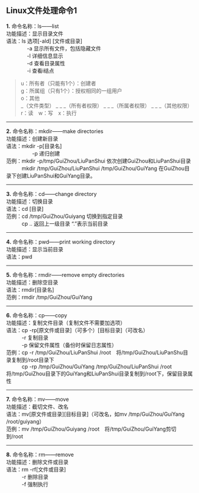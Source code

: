 ## Linux文件处理命令1<br/>
**1.** 命令名称：ls——list<br/>
功能描述：显示目录文件<br/>
语法：ls 选项[-ald] [文件或目录]<br/>
&emsp;&emsp;&emsp;&emsp;-a 显示所有文件，包括隐藏文件<br/>
&emsp;&emsp;&emsp;&emsp;-l 详细信息显示<br/>
&emsp;&emsp;&emsp;&emsp;-d 查看目录属性<br/>
&emsp;&emsp;&emsp;&emsp;-i 查看i结点<br/>
>u：所有者（只能有1个）：创建者<br/>
g：所属组（只有1个）：授权相同的一组用户<br/>
o：其他<br/>
\_（文件类型） \_ \_ \_（所有者权限） \_ \_ \_（所属者权限） \_ \_ \_（其他权限）<br/>
r：读&emsp;w：写&emsp;x：执行<br/>
***
**2.** 命令名称：mkdir——make directories<br/>
功能描述：创建新目录<br/>
语法：mkdir -p[目录名]<br/>
&emsp;&emsp;&emsp;&emsp;&emsp;-p 递归创建<br/>
范例：mkdir -p/tmp/GuiZhou/LiuPanShui  依次创建GuiZhou和LiuPanShui目录<br/>
&emsp;&emsp;&emsp;mkdir /tmp/GuiZhou/LiuPanShui /tmp/GuiZhou/GuiYang  在GuiZhou目录下创建LiuPanShui和GuiYang目录。<br/>
***
**3.** 命令名称：cd——change directory<br/>
功能描述：切换目录<br/>
语法：cd [目录]<br/>
范例：cd /tmp/GuiZhou/Guiyang 切换到指定目录<br/>
&emsp;&emsp;&emsp;cp .. 返回上一级目录  “.”表示当前目录<br/>
***
**4.** 命令名称：pwd——print working directory<br/>
功能描述：显示当前目录<br/>
语法：pwd<br/>
***
**5.** 命令名称：rmdir——remove empty directories<br/>
功能描述：删除空目录<br/>
语法：rmdir[目录名]<br/>
范例：rmdir /tmp/GuiZhou/GuiYang<br/>
***
**6.** 命令名称：cp——copy<br/>
功能描述：复制文件目录（复制文件不需要加选项）<br/>
语法：cp -rp[原文件或目录]（可多个）[目标目录]（可改名）<br/>
&emsp;&emsp;&emsp;-r 复制目录<br/>
&emsp;&emsp;&emsp;-p 保留文件属性（备份时保留日志属性）<br/>
范例：cp -r /tmp/GuiZhou/LiuPanShui /root&emsp;将/tmp/GuiZhou/LiuPanShu目录复制到/root目录下<br/>
&emsp;&emsp;&emsp;cp -rp /tmp/GuiZhou/GuiYang /tmp/GuiZhou/LiuPanShui /root <br/>
将/tmp/GuiZhou目录下的GuiYang和LiuPanShui目录复制到/root下，保留目录属性<br/>
***
**7.** 命令名称：mv——move<br/>
功能描述：截切文件、改名<br/>
语法：mv[原文件或目录][目标目录]（可改名，如mv /tmp/GuiZhou/GuiYang /root/guiyang）<br/>
范例：mv /tmp/GuiZhou/Guiyang /root&emsp;将/tmp/GuiZhou/GuiYang剪切到/root<br/>
***
**8.** 命令名称：rm——remove<br/>
功能描述：删除文件或目录<br/>
语法：rm -rf[文件或目录]<br/>
&emsp;&emsp;&emsp;-r 删除目录<br/>
&emsp;&emsp;&emsp;-f 强制执行<br/>